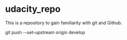 # udacity_repo
This is a repository to gain familiarity with git and Github.

git push --set-upstream origin develop

